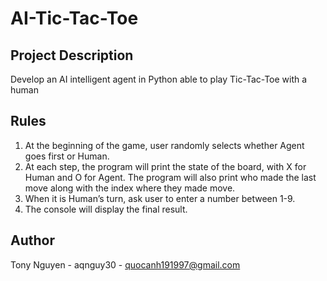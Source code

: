 # AI-Tic-Tac-Toe

## Project Description

Develop an AI intelligent agent in Python able to play Tic-Tac-Toe with a human

## Rules

1.	At the beginning of the game, user randomly selects whether Agent goes first or Human.
2.	At each step, the program will print the state of the board, with X for Human and O for Agent. The program will also print who made the last move along with the index where they made move.
3.	When it is Human’s turn, ask user to enter a number between 1-9. 
4.	The console will display the final result.

## Author
Tony Nguyen - aqnguy30 - quocanh191997@gmail.com
